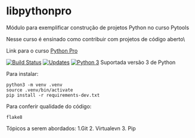 # libpythonpro
Módulo para exemplificar construção de projetos Python no curso Pytools

Nesse curso é ensinado como contribuir com projetos de código aberto\

Link para o curso [Python Pro](https://www.python.pro.br) 

[![Build Status](https://app.travis-ci.com/brunoccalmeida/libpythonbruno.svg?branch=requests-python-pro)](https://app.travis-ci.com/brunoccalmeida/libpythonbruno)
[![Updates](https://pyup.io/repos/github/brunoccalmeida/libpythonbruno/shield.svg)](https://pyup.io/repos/github/brunoccalmeida/libpythonbruno/)
[![Python 3](https://pyup.io/repos/github/brunoccalmeida/libpythonbruno/python-3-shield.svg)](https://pyup.io/repos/github/brunoccalmeida/libpythonbruno/)
Suportada versão 3 de Python

Para instalar:

```console
python3 -m venv .venv
source .venv/bin/activate
pip install -r requirements-dev.txt
```

Para conferir qualidade do código:

```console
flake8
```

Tópicos a serem abordados:
1.Git
2. Virtualevn
3. Pip
